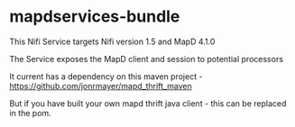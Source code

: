 # mapdservices-bundle

This Nifi Service targets Nifi version 1.5 and MapD 4.1.0

The Service exposes the MapD client and session to potential processors

It current has a dependency on this maven project - https://github.com/jonrmayer/mapd_thrift_maven

But if you have built your own mapd thrift java client - this can be replaced in the pom.
